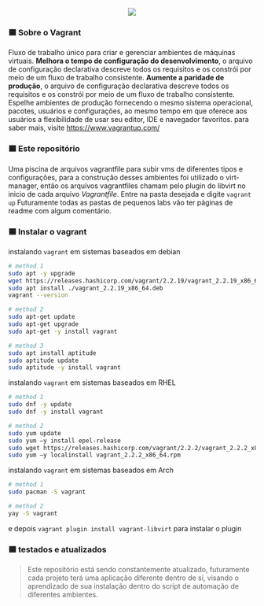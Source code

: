 <!--
![imagem](.asciiart/capa.jpg)
-->
<p align="center">
  <a href="https://skillicons.dev">
    <img src="https://skillicons.dev/icons?i=git,bash,ruby,jenkins,linux" />
  </a>
</p>

### 🟦 Sobre o Vagrant
Fluxo de trabalho único para criar e gerenciar ambientes de máquinas virtuais. **Melhora o tempo de configuração do desenvolvimento**, o arquivo de configuração declarativa descreve todos os requisitos e os constrói por meio de um fluxo de trabalho consistente. **Aumente a paridade de produção**, o arquivo de configuração declarativa descreve todos os requisitos e os constrói por meio de um fluxo de trabalho consistente. Espelhe ambientes de produção fornecendo o mesmo sistema operacional, pacotes, usuários e configurações, ao mesmo tempo em que oferece aos usuários a flexibilidade de usar seu editor, IDE e navegador favoritos. para saber mais, visite https://www.vagrantup.com/

### 🟦 Este repositório
Uma piscina de arquivos vagrantfile para subir vms de diferentes tipos e configurações, para a construção desses ambientes foi utilizado o virt-manager, então os arquivos vagrantfiles chamam pelo plugin do libvirt no inicio de cada arquivo *Vagrantfile*. Entre na pasta desejada e digite `vagrant up`
Futuramente todas as pastas de pequenos labs vão ter páginas de readme com algum comentário.

### 🟦 Instalar o vagrant
instalando `vagrant` em sistemas baseados em debian

```bash
# method 1
sudo apt -y upgrade
wget https://releases.hashicorp.com/vagrant/2.2.19/vagrant_2.2.19_x86_64.deb
sudo apt install ./vagrant_2.2.19_x86_64.deb
vagrant --version
```
```bash
# method 2
sudo apt-get update
sudo apt-get upgrade
sudo apt-get -y install vagrant
```
```bash
# method 3
sudo apt install aptitude
sudo aptitude update
sudo aptitude -y install vagrant
```

instalando `vagrant` em sistemas baseados em RHEL
```bash
# method 1
sudo dnf -y update 
sudo dnf -y install vagrant
```
```bash
# method 2
sudo yum update
sudo yum –y install epel-release
sudo wget https://releases.hashicorp.com/vagrant/2.2.2/vagrant_2.2.2_x86_64.rpm
sudo yum –y localinstall vagrant_2.2.2_x86_64.rpm
```

instalando `vagrant` em sistemas baseados em Arch
```bash
# method 1
sudo pacman -S vagrant
```
```bash
# method 2
yay -S vagrant
```

e depois `vagrant plugin install vagrant-libvirt` para instalar o plugin

### 🟦 testados e atualizados

> Este repositório está sendo constantemente atualizado, futuramente cada projeto terá uma aplicação diferente dentro de sí, visando o aprendizado de sua instalação dentro do script de automação de diferentes ambientes.

<!--
| description | status emoji |
| --- | --- |
| OK | 🟩|
| OK? | 🟨 |
| NOT OK | 🟥 |
| LOADING | ⬜ |
-->


<!--
| project | ok? | description |
| --- | --- | --- |
| Alma Linux | 🟩 | for redhat environments |
| CentOS | 🟩 | for redhat environments |
| docker_simple | 🟩 | docker with configured nginx |
| docker_swarm | 🟩 | docker with swarm tests |
| jenkins | 🟩 | Jenkins for tests |
| mariadb-cluster | 🟩 | Database cluster using Galera with 3 machines |
| Rocky Linux | 🟩 | Rocky with configured cockpit |
| ubuntu | 🟩 | ubuntu simple image |
| ubuntu-02 | 🟩 | future customizations |
| windows | 🟩 | for virtualbox |
-->